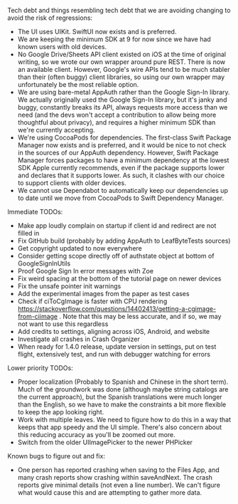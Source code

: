 Tech debt and things resembling tech debt that we are avoiding changing to avoid the risk of regressions:
* The UI uses UIKit. SwiftUI now exists and is preferred.
* We are keeping the minimum SDK at 9 for now since we have had known users with old devices.
* No Google Drive/Sheets API client existed on iOS at the time of original writing, so we wrote our own wrapper around pure REST. There is now an available client. However, Google's wire APIs tend to be much stabler than their (often buggy) client libraries, so using our own wrapper may unfortunately be the most reliable option.
* We are using bare-metal AppAuth rather than the Google Sign-In library. We actually originally used the Google Sign-In library, but it's janky and buggy, constantly breaks its API, always requests more access than we need (and the devs won't accept a contribution to allow being more thoughtful about privacy), and requires a higher minimum SDK than we're currently accepting.
* We're using CocoaPods for dependencies. The first-class Swift Package Manager now exists and is preferred, and it would be nice to not check in the sources of our AppAuth dependency. However, Swift Package Manager forces packages to have a minimum dependency at the lowest SDK Apple currently recommends, even if the package supports lower and declares that it supports lower. As such, it clashes with our choice to support clients with older devices.
* We cannot use Dependabot to automatically keep our dependencies up to date until we move from CocoaPods to Swift Dependency Manager.

Immediate TODOs:
* Make app loudly complain on startup if client id and redirect are not filled in
* Fix GitHub build (probably by adding AppAuth to LeafByteTests sources)
* Get copyright updated to now everywhere
* Consider getting scope directly off of authstate object at bottom of GoogleSignInUtils
* Proof Google Sign In error messages with Zoe
* Fix weird spacing at the bottom of the tutorial page on newer devices
* Fix the unsafe pointer init warnings
* Add the experimental images from the paper as test cases
* Check if ciToCgImage is faster with CPU rendering https://stackoverflow.com/questions/14402413/getting-a-cgimage-from-ciimage . Note that this may be less accurate, and if so, we may not want to use this regardless
* Add credits to settings, aligning across iOS, Android, and website
* Investigate all crashes in Crash Organizer
* When ready for 1.4.0 release, update version in settings, put on test flight, extensively test, and run with debugger watching for errors

Lower priority TODOs:
* Proper localization (Probably to Spanish and Chinese in the short term). Much of the groundwork was done (although maybe string catalogs are the current approach), but the Spanish translations were much longer than the English, so we have to make the constraints a bit more flexible to keep the app looking right.
* Work with multiple leaves. We need to figure how to do this in a way that keeps that app speedy and the UI simple. There's also concern about this reducing accuracy as you'll be zoomed out more.
* Switch from the older UIImagePicker to the newer PHPicker

Known bugs to figure out and fix:
* One person has reported crashing when saving to the Files App, and many crash reports show crashing within saveAndNext. The crash reports give minimal details (not even a line number). We can't figure what would cause this and are attempting to gather more data.
